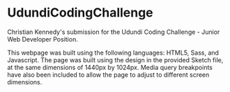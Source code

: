 # UdundiCodingChallenge
Christian Kennedy's submission for the  Udundi Coding Challenge - Junior Web Developer Position.

This webpage was built using the following languages: HTML5, Sass, and Javascript. 
The page was built using the design in the provided Sketch file, at the same dimensions of 1440px by 1024px.
Media query breakpoints have also been included to allow the page to adjust to different screen dimensions.

